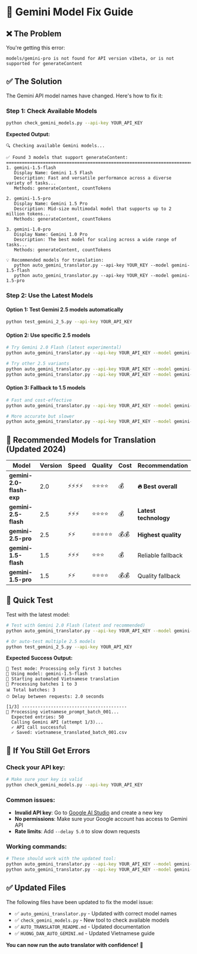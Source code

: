 # 🔧 Gemini Model Fix Guide

## ❌ The Problem

You're getting this error:
```
models/gemini-pro is not found for API version v1beta, or is not supported for generateContent
```

## ✅ The Solution

The Gemini API model names have changed. Here's how to fix it:

### Step 1: Check Available Models

```bash
python check_gemini_models.py --api-key YOUR_API_KEY
```

**Expected Output:**
```
🔍 Checking available Gemini models...

✅ Found 3 models that support generateContent:
================================================================================
1. gemini-1.5-flash
   Display Name: Gemini 1.5 Flash
   Description: Fast and versatile performance across a diverse variety of tasks...
   Methods: generateContent, countTokens

2. gemini-1.5-pro
   Display Name: Gemini 1.5 Pro  
   Description: Mid-size multimodal model that supports up to 2 million tokens...
   Methods: generateContent, countTokens

3. gemini-1.0-pro
   Display Name: Gemini 1.0 Pro
   Description: The best model for scaling across a wide range of tasks...
   Methods: generateContent, countTokens

💡 Recommended models for translation:
   python auto_gemini_translator.py --api-key YOUR_KEY --model gemini-1.5-flash
   python auto_gemini_translator.py --api-key YOUR_KEY --model gemini-1.5-pro
```

### Step 2: Use the Latest Models

#### Option 1: Test Gemini 2.5 models automatically
```bash
python test_gemini_2_5.py --api-key YOUR_API_KEY
```

#### Option 2: Use specific 2.5 models
```bash
# Try Gemini 2.0 Flash (latest experimental)
python auto_gemini_translator.py --api-key YOUR_API_KEY --model gemini-2.0-flash-exp --test

# Try other 2.5 variants
python auto_gemini_translator.py --api-key YOUR_API_KEY --model gemini-2.5-flash --test
python auto_gemini_translator.py --api-key YOUR_API_KEY --model gemini-2.5-pro --test
```

#### Option 3: Fallback to 1.5 models
```bash
# Fast and cost-effective
python auto_gemini_translator.py --api-key YOUR_API_KEY --model gemini-1.5-flash --test

# More accurate but slower
python auto_gemini_translator.py --api-key YOUR_API_KEY --model gemini-1.5-pro --test
```

## 🎯 Recommended Models for Translation (Updated 2024)

| Model | Version | Speed | Quality | Cost | Recommendation |
|-------|---------|-------|---------|------|----------------|
| **gemini-2.0-flash-exp** | 2.0 | ⚡⚡⚡⚡ | ⭐⭐⭐⭐ | 💰 | **🔥 Best overall** |
| **gemini-2.5-flash** | 2.5 | ⚡⚡⚡ | ⭐⭐⭐⭐ | 💰 | **Latest technology** |
| **gemini-2.5-pro** | 2.5 | ⚡⚡ | ⭐⭐⭐⭐⭐ | 💰💰 | **Highest quality** |
| **gemini-1.5-flash** | 1.5 | ⚡⚡⚡ | ⭐⭐⭐ | 💰 | Reliable fallback |
| **gemini-1.5-pro** | 1.5 | ⚡⚡ | ⭐⭐⭐⭐ | 💰💰 | Quality fallback |

## 📝 Quick Test

Test with the latest model:

```bash
# Test with Gemini 2.0 Flash (latest and recommended)
python auto_gemini_translator.py --api-key YOUR_API_KEY --model gemini-2.0-flash-exp --test

# Or auto-test multiple 2.5 models
python test_gemini_2_5.py --api-key YOUR_API_KEY
```

**Expected Success Output:**
```
🧪 Test mode: Processing only first 3 batches
🤖 Using model: gemini-1.5-flash
🚀 Starting automated Vietnamese translation
📁 Processing batches 1 to 3
📊 Total batches: 3
⏱ Delay between requests: 2.0 seconds

[1/3] ----------------------------------------
📝 Processing vietnamese_prompt_batch_001...
  Expected entries: 50
  Calling Gemini API (attempt 1/3)...
  ✓ API call successful
  ✓ Saved: vietnamese_translated_batch_001.csv
```

## 🚨 If You Still Get Errors

### Check your API key:
```bash
# Make sure your key is valid
python check_gemini_models.py --api-key YOUR_API_KEY
```

### Common issues:
- **Invalid API key**: Go to [Google AI Studio](https://aistudio.google.com/app/apikey) and create a new key
- **No permissions**: Make sure your Google account has access to Gemini API
- **Rate limits**: Add `--delay 5.0` to slow down requests

### Working commands:
```bash
# These should work with the updated tool:
python auto_gemini_translator.py --api-key YOUR_API_KEY --model gemini-1.5-flash --test
python auto_gemini_translator.py --api-key YOUR_API_KEY --model gemini-1.5-pro --test
```

## ✅ Updated Files

The following files have been updated to fix the model issue:
- ✅ `auto_gemini_translator.py` - Updated with correct model names
- ✅ `check_gemini_models.py` - New tool to check available models  
- ✅ `AUTO_TRANSLATOR_README.md` - Updated documentation
- ✅ `HUONG_DAN_AUTO_GEMINI.md` - Updated Vietnamese guide

**You can now run the auto translator with confidence!** 🚀